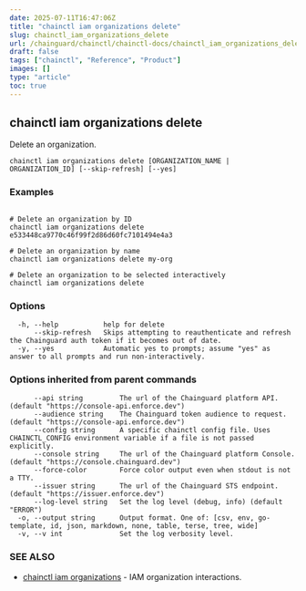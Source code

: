 ```yaml
---
date: 2025-07-11T16:47:06Z
title: "chainctl iam organizations delete"
slug: chainctl_iam_organizations_delete
url: /chainguard/chainctl/chainctl-docs/chainctl_iam_organizations_delete/
draft: false
tags: ["chainctl", "Reference", "Product"]
images: []
type: "article"
toc: true
---
```

## chainctl iam organizations delete

Delete an organization.

```
chainctl iam organizations delete [ORGANIZATION_NAME | ORGANIZATION_ID] [--skip-refresh] [--yes]
```

### Examples

```

# Delete an organization by ID
chainctl iam organizations delete e533448ca9770c46f99f2d86d60fc7101494e4a3

# Delete an organization by name
chainctl iam organizations delete my-org

# Delete an organization to be selected interactively
chainctl iam organizations delete

```

### Options

```
  -h, --help           help for delete
      --skip-refresh   Skips attempting to reauthenticate and refresh the Chainguard auth token if it becomes out of date.
  -y, --yes            Automatic yes to prompts; assume "yes" as answer to all prompts and run non-interactively.
```

### Options inherited from parent commands

```
      --api string         The url of the Chainguard platform API. (default "https://console-api.enforce.dev")
      --audience string    The Chainguard token audience to request. (default "https://console-api.enforce.dev")
      --config string      A specific chainctl config file. Uses CHAINCTL_CONFIG environment variable if a file is not passed explicitly.
      --console string     The url of the Chainguard platform Console. (default "https://console.chainguard.dev")
      --force-color        Force color output even when stdout is not a TTY.
      --issuer string      The url of the Chainguard STS endpoint. (default "https://issuer.enforce.dev")
      --log-level string   Set the log level (debug, info) (default "ERROR")
  -o, --output string      Output format. One of: [csv, env, go-template, id, json, markdown, none, table, terse, tree, wide]
  -v, --v int              Set the log verbosity level.
```

### SEE ALSO

* [chainctl iam organizations](/chainguard/chainctl/chainctl-docs/chainctl_iam_organizations/)	 - IAM organization interactions.

